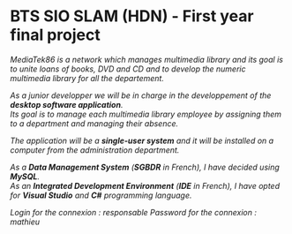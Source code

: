 # BTS SIO SLAM (HDN) - First year final project


*MediaTek86 is a network which manages multimedia library and its goal is to unite loans of books, DVD and CD and to develop the numeric multimedia library for all the departement.*

*As a junior developper we will be in charge in the developpement of the **desktop software application**. <br/>
Its goal is to manage each multimedia library employee by assigning them to a department and managing their absence.*

*The application will be a **single-user system** and it will be installed on a computer from the administration department.*

*As a **Data Management System** (**SGBDR** in French), I have decided using **MySQL**.*<br/>
*As an **Integrated Development Environment** (**IDE** in French), I have opted for **Visual Studio** and **C#** programming language.*

*Login for the connexion : responsable*
*Password for the connexion : mathieu*




